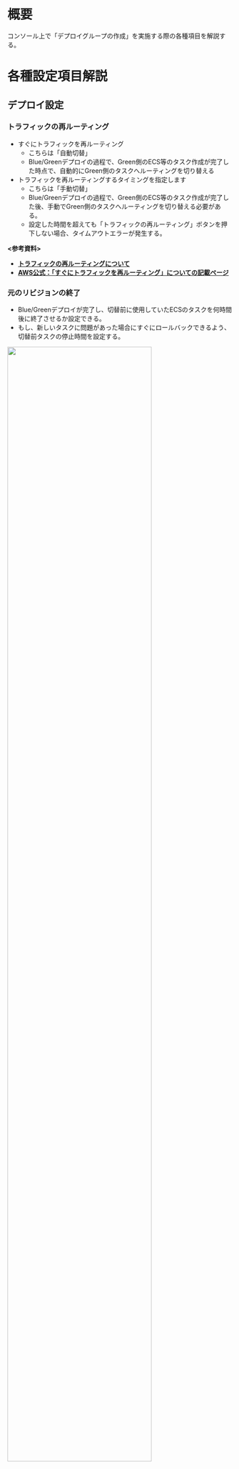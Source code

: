 # 概要
コンソール上で「デプロイグループの作成」を実施する際の各種項目を解説する。

# 各種設定項目解説
## デプロイ設定
### トラフィックの再ルーティング
- すぐにトラフィックを再ルーティング
  - こちらは「自動切替」
  - Blue/Greenデプロイの過程で、Green側のECS等のタスク作成が完了した時点で、自動的にGreen側のタスクへルーティングを切り替える
- トラフィックを再ルーティングするタイミングを指定します
  - こちらは「手動切替」
  - Blue/Greenデプロイの過程で、Green側のECS等のタスク作成が完了した後、手動でGreen側のタスクへルーティングを切り替える必要がある。
  - 設定した時間を超えても「トラフィックの再ルーティング」ボタンを押下しない場合、タイムアウトエラーが発生する。

**<参考資料>**  
- [**トラフィックの再ルーティングについて**](https://dev.classmethod.jp/articles/20220422-codedeploy-bg-cli/)
- [**AWS公式：「すぐにトラフィックを再ルーティング」についての記載ページ**](https://docs.aws.amazon.com/ja_jp/codedeploy/latest/userguide/deployment-groups-create-ecs.html)

### 元のリビジョンの終了
- Blue/Greenデプロイが完了し、切替前に使用していたECSのタスクを何時間後に終了させるか設定できる。
- もし、新しいタスクに問題があった場合にすぐにロールバックできるよう、切替前タスクの停止時間を設定する。

<img src="https://github.com/adgjmptwgw/infra-note/assets/66456130/d71a6845-e520-4d74-b31d-7363b3bbe543" width="80%">

## トリガー
「デプロイ失敗」「デプロイ停止」等のイベントが発生した際にAmazon SNSを使用して通知が可能。

## ロールバック
「ロールバックを無効にする」を選択すると、自動ロールバックが実施されない。手動にてロールバックを行う必要がある。「ロールバックを無効にする」にチェックを入れない場合、下記の自動ロールバック設定をする必要がある。

- デプロイが失敗したときにロールバックする
- アラームのしきい値が一致したときにロールバックする
